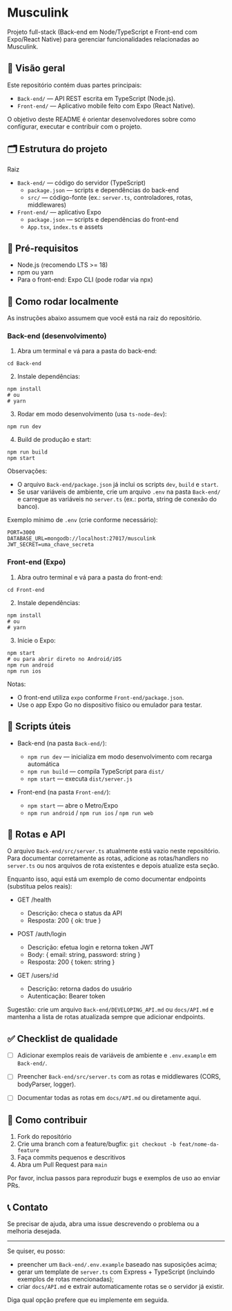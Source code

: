 # Musculink

Projeto full-stack (Back-end em Node/TypeScript e Front-end com Expo/React Native) para gerenciar funcionalidades relacionadas ao Musculink.

## 📌 Visão geral

Este repositório contém duas partes principais:
- `Back-end/` — API REST escrita em TypeScript (Node.js).
- `Front-end/` — Aplicativo mobile feito com Expo (React Native).

O objetivo deste README é orientar desenvolvedores sobre como configurar, executar e contribuir com o projeto.

## 🗂 Estrutura do projeto

Raiz
- `Back-end/` — código do servidor (TypeScript)
  - `package.json` — scripts e dependências do back-end
  - `src/` — código-fonte (ex.: `server.ts`, controladores, rotas, middlewares)
- `Front-end/` — aplicativo Expo
  - `package.json` — scripts e dependências do front-end
  - `App.tsx`, `index.ts` e assets


## 🧰 Pré-requisitos

- Node.js (recomendo LTS >= 18)
- npm ou yarn
- Para o front-end: Expo CLI (pode rodar via npx)

## 🚀 Como rodar localmente

As instruções abaixo assumem que você está na raiz do repositório.

### Back-end (desenvolvimento)

1. Abra um terminal e vá para a pasta do back-end:

```pwsh
cd Back-end
```

2. Instale dependências:

```pwsh
npm install
# ou
# yarn
```

3. Rodar em modo desenvolvimento (usa `ts-node-dev`):

```pwsh
npm run dev
```

4. Build de produção e start:

```pwsh
npm run build
npm start
```

Observações:
- O arquivo `Back-end/package.json` já inclui os scripts `dev`, `build` e `start`.
- Se usar variáveis de ambiente, crie um arquivo `.env` na pasta `Back-end/` e carregue as variáveis no `server.ts` (ex.: porta, string de conexão do banco).

Exemplo mínimo de `.env` (crie conforme necessário):

```
PORT=3000
DATABASE_URL=mongodb://localhost:27017/musculink
JWT_SECRET=uma_chave_secreta
```


### Front-end (Expo)

1. Abra outro terminal e vá para a pasta do front-end:

```pwsh
cd Front-end
```

2. Instale dependências:

```pwsh
npm install
# ou
# yarn
```

3. Inicie o Expo:

```pwsh
npm start
# ou para abrir direto no Android/iOS
npm run android
npm run ios
```

Notas:
- O front-end utiliza `expo` conforme `Front-end/package.json`.
- Use o app Expo Go no dispositivo físico ou emulador para testar.


## 🧭 Scripts úteis

- Back-end (na pasta `Back-end/`):
  - `npm run dev` — inicializa em modo desenvolvimento com recarga automática
  - `npm run build` — compila TypeScript para `dist/`
  - `npm start` — executa `dist/server.js`

- Front-end (na pasta `Front-end/`):
  - `npm start` — abre o Metro/Expo
  - `npm run android` / `npm run ios` / `npm run web`


## 📡 Rotas e API

O arquivo `Back-end/src/server.ts` atualmente está vazio neste repositório. Para documentar corretamente as rotas, adicione as rotas/handlers no `server.ts` ou nos arquivos de rota existentes e depois atualize esta seção.

Enquanto isso, aqui está um exemplo de como documentar endpoints (substitua pelos reais):

- GET /health
  - Descrição: checa o status da API
  - Resposta: 200 { ok: true }

- POST /auth/login
  - Descrição: efetua login e retorna token JWT
  - Body: { email: string, password: string }
  - Resposta: 200 { token: string }

- GET /users/:id
  - Descrição: retorna dados do usuário
  - Autenticação: Bearer token


Sugestão: crie um arquivo `Back-end/DEVELOPING_API.md` ou `docs/API.md` e mantenha a lista de rotas atualizada sempre que adicionar endpoints.


## ✅ Checklist de qualidade

- [ ] Adicionar exemplos reais de variáveis de ambiente e `.env.example` em `Back-end/`.
- [ ] Preencher `Back-end/src/server.ts` com as rotas e middlewares (CORS, bodyParser, logger).
- [ ] Documentar todas as rotas em `docs/API.md` ou diretamente aqui.


## 🤝 Como contribuir

1. Fork do repositório
2. Crie uma branch com a feature/bugfix: `git checkout -b feat/nome-da-feature`
3. Faça commits pequenos e descritivos
4. Abra um Pull Request para `main`

Por favor, inclua passos para reproduzir bugs e exemplos de uso ao enviar PRs.


## 📞 Contato

Se precisar de ajuda, abra uma issue descrevendo o problema ou a melhoria desejada.


---

Se quiser, eu posso:
- preencher um `Back-end/.env.example` baseado nas suposições acima;
- gerar um template de `server.ts` com Express + TypeScript (incluindo exemplos de rotas mencionadas);
- criar `docs/API.md` e extrair automaticamente rotas se o servidor já existir.

Diga qual opção prefere que eu implemente em seguida.
